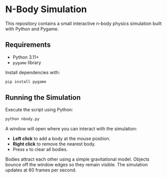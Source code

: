 # N-Body Simulation

This repository contains a small interactive n-body physics simulation built with Python and Pygame.

## Requirements

- Python 3.11+
- `pygame` library

Install dependencies with:

```bash
pip install pygame
```

## Running the Simulation

Execute the script using Python:

```bash
python nbody.py
```

A window will open where you can interact with the simulation:

- **Left click** to add a body at the mouse position.
- **Right click** to remove the nearest body.
- Press **`c`** to clear all bodies.

Bodies attract each other using a simple gravitational model. Objects bounce off the window edges so they remain visible. The simulation updates at 60 frames per second.
